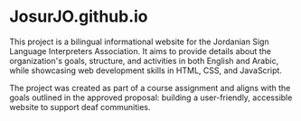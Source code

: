# JosurJO.github.io

This project is a bilingual informational website for the Jordanian Sign Language Interpreters Association. It aims to provide details about the organization's goals, structure, and activities in both English and Arabic, while showcasing web development skills in HTML, CSS, and JavaScript.

The project was created as part of a course assignment and aligns with the goals outlined in the approved proposal: building a user-friendly, accessible website to support deaf communities.
